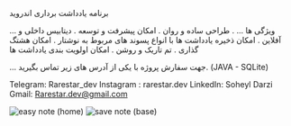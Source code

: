 
برنامه یادداشت برداری اندروید

... ویژگی ها ...
. طراحی ساده و روان 
. امکان پیشرفت و توسعه
. دیتابیس داخلی و آفلاین
. امکان ذخیره یادداشت ها با انواع پسوند های مربوط به نوشتار 
. امکان هشتگ گذاری 
. تم تاریک و روشن
. امکان اولویت بندی یادداشت ها 
 
... جهت سفارش پروژه با یکی از آدرس های زیر تماس بگیرید.
(JAVA - SQLite)


Telegram: Rarestar_dev
Instagram : rarestar.dev
LinkedIn: Soheyl Darzi
Gmail: Rarestar.dev@gmail.com


![easy note (home)](https://github.com/Rarestardev/simplenote/assets/151728783/0ee59f35-1928-4901-b5c1-5022fd898d2d)
![save note  (base)](https://github.com/Rarestardev/simplenote/assets/151728783/9268254c-8049-4588-81d8-5a19c517022e)
